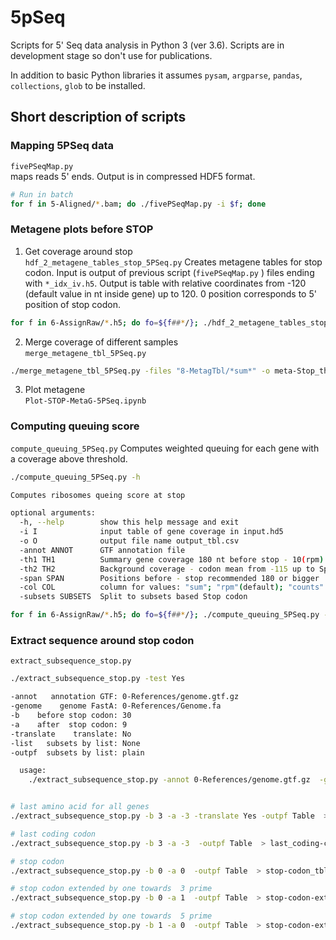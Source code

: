 # 5pSeq
Scripts for 5' Seq data analysis in Python 3 (ver 3.6).
Scripts are in development stage so don't use for publications.

In addition to basic Python libraries it assumes `pysam`, `argparse`, `pandas`, `collections`, `glob` to be installed. 

## Short description of scripts
### Mapping 5PSeq data
`fivePSeqMap.py`   
maps reads 5' ends. Output is in compressed HDF5 format. 
```bash
# Run in batch
for f in 5-Aligned/*.bam; do ./fivePSeqMap.py -i $f; done 

```
### Metagene plots  before STOP
1. Get coverage around stop  
`hdf_2_metagene_tables_stop_5PSeq.py`
Creates metagene tables for stop codon. Input is output of previous script (`fivePSeqMap.py` )   files ending with `*_idx_iv.h5`.  Output is table with relative coordinates from -120  (default value in nt inside gene) up to 120. 0 position corresponds to 5' position of stop codon.  
```bash
for f in 6-AssignRaw/*.h5; do fo=${f##*/}; ./hdf_2_metagene_tables_stop_5PSeq.py -i $f -prefix ${fo/_idx_iv.h5} -col rpm  -th 18 -span 180 -subsets NO ; done | tee hdf_2_metagene.log
```
2. Merge coverage of different samples  
 `merge_metagene_tbl_5PSeq.py`
```bash
./merge_metagene_tbl_5PSeq.py -files "8-MetagTbl/*sum*" -o meta-Stop_th18-Span180.csv
```
3. Plot metagene  
 `Plot-STOP-MetaG-5PSeq.ipynb`
 

### Computing queuing score
`compute_queuing_5PSeq.py` 
Computes weighted queuing for each gene with a coverage above threshold.
```bash
./compute_queuing_5PSeq.py -h

Computes ribosomes queing score at stop

optional arguments:
  -h, --help        show this help message and exit
  -i I              input table of gene coverage in input.hd5 
  -o O              output file name output_tbl.csv
  -annot ANNOT      GTF annotation file
  -th1 TH1          Summary gene coverage 180 nt before stop - 10(rpm) default
  -th2 TH2          Background coverage - codon mean from -115 up to Span
  -span SPAN        Positions before - stop recommended 180 or bigger
  -col COL          column for values: "sum"; "rpm"(default); "counts"
  -subsets SUBSETS  Split to subsets based Stop codon
```

```bash
for f in 6-AssignRaw/*.h5; do fo=${f##*/}; ./compute_queuing_5PSeq.py -i $f -th1 15 -th2 0.15 -span 180 -col rpm -o ${fo/_idx_iv.h5/_queuingScores.csv}; done
```

### Extract sequence around stop codon
`extract_subsequence_stop.py`

```bash
./extract_subsequence_stop.py -test Yes

-annot   annotation GTF: 0-References/genome.gtf.gz
-genome    genome FastA: 0-References/Genome.fa
-b    before stop codon: 30
-a    after  stop codon: 9
-translate    translate: No
-list   subsets by list: None
-outpf  subsets by list: plain

  usage:
	./extract_subsequence_stop.py -annot 0-References/genome.gtf.gz  -genome  0-References/Genome.fa   -b 30 -a 9  > outfile.seq


# last amino acid for all genes
./extract_subsequence_stop.py -b 3 -a -3 -translate Yes -outpf Table  > last_aa_tbl.txt

# last coding codon
./extract_subsequence_stop.py -b 3 -a -3  -outpf Table  > last_coding-codon_tbl.txt

# stop codon
./extract_subsequence_stop.py -b 0 -a 0  -outpf Table  > stop-codon_tbl.txt

# stop codon extended by one towards  3 prime
./extract_subsequence_stop.py -b 0 -a 1  -outpf Table  > stop-codon-extended-3pr_tbl.txt

# stop codon extended by one towards  5 prime
./extract_subsequence_stop.py -b 1 -a 0  -outpf Table  > stop-codon-extended-5pr_tbl.txt
```
